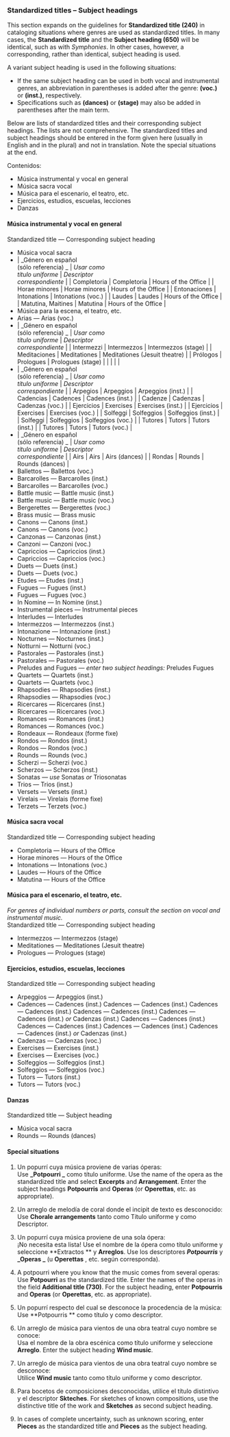 ### Standardized titles – Subject headings

This section expands on the guidelines for **Standardized title (240)** in cataloging situations where genres are used as standardized titles. In many cases, the **Standardized title** and the **Subject heading (650)** will be identical, such as with _Symphonies_. In other cases, however, a corresponding, rather than identical, subject heading is used.

A variant subject heading is used in the following situations:
- If the same subject heading can be used in both vocal and instrumental genres, an abbreviation in parentheses is added after the genre: **(voc.)** or **(inst.)**, respectively.
- Specifications such as **(dances)** or **(stage)** may also be added in parentheses after the main term.

Below are lists of standardized titles and their corresponding subject headings. The lists are not comprehensive. The standardized titles and subject headings should be entered in the form given here (usually in English and in the plural) and not in translation. Note the special situations at the end.

Contenidos:
- Música instrumental y vocal en general
- Música sacra vocal
- Música para el escenario, el teatro, etc.
- Ejercicios, estudios, escuelas, lecciones
- Danzas

#### Música instrumental y vocal en general

Standardized title — Corresponding subject heading
- Música vocal sacra
- | _Género en español  
  (sólo referencia)    _ | _Usar como  
  título uniforme_ | _Descriptor   
  correspondiente_ | | Completoria | Completoria | Hours of the Office | | Horae minores | Horae minores | Hours of the Office | | Entonaciones | Intonations | Intonations (voc.) | | Laudes | Laudes | Hours of the Office | | Matutina, Maitines | Matutina | Hours of the Office |
- Música para la escena, el teatro, etc.
- Arias — Arias (voc.)
- | _Género en español  
  (sólo referencia)    _ | _Usar como  
  título uniforme_ | _Descriptor   
  correspondiente_ | | Intermezzi | Intermezzos | Intermezzos (stage) | | Meditaciones | Meditationes | Meditationes (Jesuit theatre)  | | Prólogos | Prologues | Prologues (stage) | |   |   |   |
- | _Género en español  
  (sólo referencia)    _ | _Usar como  
  título uniforme_ | _Descriptor   
  correspondiente_ | | Arpegios | Arpeggios | Arpeggios (inst.) | | Cadencias | Cadences | Cadences (inst.) | | Cadenze | Cadenzas | Cadenzas (voc.) | | Ejercicios | Exercises | Exercises (inst.) | | Ejercicios | Exercises | Exercises (voc.) | | Solfeggi | Solfeggios | Solfeggios (inst.) | | Solfeggi | Solfeggios | Solfeggios (voc.) | | Tutores | Tutors | Tutors (inst.) | | Tutores | Tutors | Tutors (voc.) |
- | _Género en español  
  (sólo referencia)    _ | _Usar como  
  título uniforme_ | _Descriptor   
  correspondiente_ | | Airs | Airs | Airs (dances) | | Rondas | Rounds | Rounds (dances)  |
- Ballettos — Ballettos (voc.)
- Barcarolles — Barcarolles (inst.)
- Barcarolles — Barcarolles (voc.)
- Battle music — Battle music (inst.)
- Battle music — Battle music (voc.)
- Bergerettes — Bergerettes (voc.)
- Brass music — Brass music
- Canons — Canons (inst.)
- Canons — Canons (voc.)
- Canzonas — Canzonas (inst.)
- Canzoni — Canzoni (voc.)
- Capriccios — Capriccios (inst.)
- Capriccios — Capriccios (voc.)
- Duets — Duets (inst.)
- Duets — Duets (voc.)
- Etudes — Etudes (inst.)
- Fugues — Fugues (inst.)
- Fugues — Fugues (voc.)
- In Nomine — In Nomine (inst.)
- Instrumental pieces — Instrumental pieces
- Interludes — Interludes
- Intermezzos — Intermezzos (inst.)
- Intonazione — Intonazione (inst.)
- Nocturnes — Nocturnes (inst.)
- Notturni — Notturni (voc.)
- Pastorales — Pastorales (inst.)
- Pastorales — Pastorales (voc.)
- Preludes and Fugues — _enter two subject headings:_ Preludes Fugues
- Quartets — Quartets (inst.)
- Quartets — Quartets (voc.)
- Rhapsodies — Rhapsodies (inst.)
- Rhapsodies — Rhapsodies (voc.)
- Ricercares — Ricercares (inst.)
- Ricercares — Ricercares (voc.)
- Romances — Romances (inst.)
- Romances — Romances (voc.)
- Rondeaux — Rondeaux (forme fixe)
- Rondos — Rondos (inst.)
- Rondos — Rondos (voc.)
- Rounds — Rounds (voc.)
- Scherzi — Scherzi (voc.)
- Scherzos — Scherzos (inst.)
- Sonatas — _use_ Sonatas _or_ Triosonatas
- Trios — Trios (inst.)
- Versets — Versets (inst.)
- Virelais — Virelais (forme fixe)
- Terzets — Terzets (voc.)

#### Música sacra vocal

Standardized title — Corresponding subject heading
- Completoria — Hours of the Office
- Horae minores — Hours of the Office
- Intonations — Intonations (voc.)
- Laudes — Hours of the Office
- Matutina — Hours of the Office

#### Música para el escenario, el teatro, etc.

_For genres of individual numbers or parts, consult the section on vocal and instrumental music._  
Standardized title — Corresponding subject heading
- Intermezzos — Intermezzos (stage)
- Meditationes — Meditationes (Jesuit theatre)
- Prologues — Prologues (stage)

#### Ejercicios, estudios, escuelas, lecciones

Standardized title — Corresponding subject heading
- Arpeggios — Arpeggios (inst.)
- Cadences — Cadences (inst.) Cadences — Cadences (inst.) Cadences — Cadences (inst.) Cadences — Cadences (inst.) Cadences — Cadences (inst.) _or_ Cadenzas (inst.) Cadences — Cadences (inst.) Cadences — Cadences (inst.) Cadences — Cadences (inst.) Cadences — Cadences (inst.) _or_ Cadenzas (inst.)
- Cadenzas — Cadenzas (voc.)
- Exercises — Exercises (inst.)
- Exercises — Exercises (voc.)
- Solfeggios — Solfeggios (inst.)
- Solfeggios — Solfeggios (voc.)
- Tutors — Tutors (inst.)
- Tutors — Tutors (voc.)

#### Danzas

Standardized title — Subject heading
- Música vocal sacra
- Rounds — Rounds (dances)

#### Special situations

1. Un popurrí cuya música proviene de varias óperas:  
   Use  **_Potpourri _** como título uniforme. Use the name of the opera as the standardized title and select **Excerpts** and **Arrangement**. Enter the subject headings **Potpourris** and **Operas** (or **Operettas**, etc. as appropriate).

2. Un arreglo de melodía de coral donde el incipit de texto es desconocido:  
   Use **Chorale arrangements** tanto como Título uniforme y como Descriptor.

3. Un popurrí cuya música proviene de una sola ópera:  
   ¡No necesita esta lista! Use el nombre de la ópera como título uniforme y seleccione  **Extractos ** y  **Arreglos**. Use los descriptores  **_Potpourris_** y  **_Operas _** (u **Operettas** , etc. según corresponda).

4. A potpourri where you know that the music comes from several operas:  
   Use **Potpourri** as the standardized title. Enter the names of the operas in the field **Additional title (730)**. For the subject heading, enter **Potpourris** and **Operas** (or **Operettas**, etc. as appropriate).

5. Un popurrí respecto del cual se desconoce la procedencia de la música:  
   Use  **Potpourris ** como título y como descriptor.

6. Un arreglo de música para vientos de una obra teatral cuyo nombre se conoce:  
   Usa el nombre de la obra escénica como título uniforme y seleccione  **Arreglo**. Enter the subject heading **Wind music**.

7. Un arreglo de música para vientos de una obra teatral cuyo nombre se desconoce:  
   Utilice  **Wind music** tanto como título uniforme y como descriptor.

8. Para bocetos de composiciones desconocidas, utilice el título distintivo y el descriptor **Skteches**. For sketches of known compositions, use the distinctive title of the work and **Sketches** as second subject heading.

9. In cases of complete uncertainty, such as unknown scoring, enter **Pieces** as the standardized title and **Pieces** as the subject heading.
